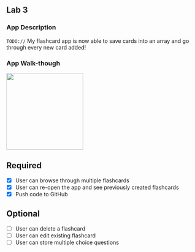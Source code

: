## Lab 3

### App Description
`TODO://` My flashcard app is now able to save cards into an array and go through every new card added!

### App Walk-though
<img src="http://g.recordit.co/An3EN3lyvV.gif" width=200><br>

## Required
- [X] User can browse through multiple flashcards
- [X] User can re-open the app and see previously created flashcards
- [X] Push code to GitHub
## Optional
- [ ] User can delete a flashcard
- [ ] User can edit existing flashcard
- [ ] User can store multiple choice questions

